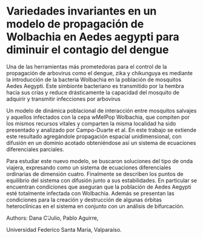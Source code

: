 # Variedades invariantes en un modelo de propagación de Wolbachia en Aedes aegypti para diminuir el contagio del dengue

Una de las herramientas más prometedoras para el control de la propagación de arbovirus como el dengue, zika y chikunguya es mediante la introducción de la bacteria Wolbachia en la población de mosquitos Aedes Aegypti. Este simbionte bacteriano es transmitido por la hembra hacia sus crías y reduce drásticamente la capacidad del mosquito de adquirir y transmitir infecciones por arbovirus

Un modelo de dinámica poblacional de interacción entre mosquitos salvajes y aquellos infectados con la cepa wMelPop Wolbachia, que compiten por los mismos recursos vitales y comparten la misma localidad ha sido presentado y analizado por Campo-Duarte et al.
En este trabajo se extiende este resultado agregándole  propagación espacial unidimensional, con difusión en un dominio acotado obteniéndose así un sistema de ecuaciones diferenciales parciales.
	
Para estudiar este nuevo modelo, se buscaron soluciones del tipo de onda viajera, expresando como un sistema de ecuaciones diferenciales ordinarias de dimensión cuatro. Finalmente se describen los puntos de equilibrio del sistema con difusión junto a sus estabilidades. En particular se encuentran condiciones que aseguran que la población de Aedes Aegypti esté totalmente infectada con Wolbachia. Además se presentan las condiciones para la creación y destrucción de algunas órbitas heteroclínicas en el sistema en conjunto con un análisis de bifurcación.

Authors:
Dana C'Julio, Pablo Aguirre,

Universidad Federico Santa María, Valparaíso.